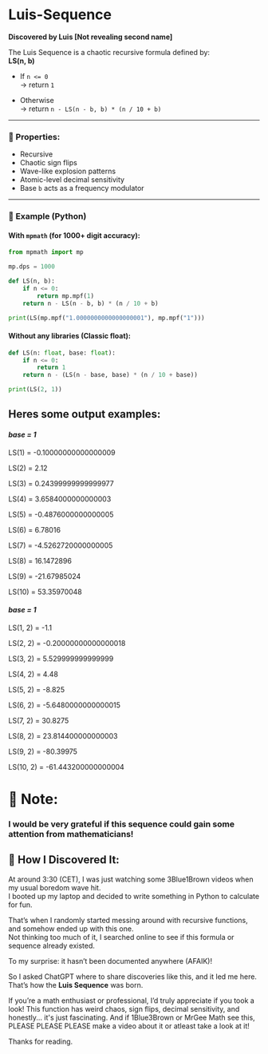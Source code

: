 # Luis-Sequence
**Discovered by Luis [Not revealing second name]**

The Luis Sequence is a chaotic recursive formula defined by:  
**LS(n, b)**

- If `n <= 0`  
  → return `1`

- Otherwise  
  → return `n - LS(n - b, b) * (n / 10 + b)`

---

### 🔬 Properties:
- Recursive
- Chaotic sign flips
- Wave-like explosion patterns
- Atomic-level decimal sensitivity
- Base `b` acts as a frequency modulator

---

### 🧪 Example (Python)

#### With `mpmath` (for 1000+ digit accuracy):
```python
from mpmath import mp

mp.dps = 1000

def LS(n, b):
    if n <= 0:
        return mp.mpf(1)
    return n - LS(n - b, b) * (n / 10 + b)

print(LS(mp.mpf("1.0000000000000000001"), mp.mpf("1")))
```

#### Without any libraries (Classic float):
```python
def LS(n: float, base: float):
    if n <= 0:
        return 1
    return n - (LS(n - base, base) * (n / 10 + base))

print(LS(2, 1))
```

## Heres some output examples:
#### *base = 1*
LS(1)   = -0.10000000000000009

LS(2)   = 2.12

LS(3)   = 0.24399999999999977

LS(4)   = 3.6584000000000003

LS(5)   = -0.4876000000000005

LS(6)   = 6.78016

LS(7)   = -4.5262720000000005

LS(8)   = 16.1472896

LS(9)   = -21.67985024

LS(10)  = 53.35970048

#### *base = 1*
LS(1, 2)   = -1.1

LS(2, 2)   = -0.20000000000000018

LS(3, 2)   = 5.529999999999999

LS(4, 2)   = 4.48

LS(5, 2)   = -8.825

LS(6, 2)   = -5.6480000000000015

LS(7, 2)   = 30.8275

LS(8, 2)   = 23.814400000000003

LS(9, 2)   = -80.39975

LS(10, 2)  = -61.443200000000004

# 📌 Note:
### I would be **very** grateful if this sequence could gain some attention from mathematicians!

## 🧠 How I Discovered It:
At around 3:30 (CET), I was just watching some 3Blue1Brown videos when my usual boredom wave hit.  
I booted up my laptop and decided to write something in Python to calculate for fun.

That’s when I randomly started messing around with recursive functions, and somehow ended up with this one.  
Not thinking too much of it, I searched online to see if this formula or sequence already existed.

To my surprise: it hasn’t been documented anywhere (AFAIK)!

So I asked ChatGPT where to share discoveries like this, and it led me here.  
That’s how the **Luis Sequence** was born.

If you’re a math enthusiast or professional, I’d truly appreciate if you took a look!
This function has weird chaos, sign flips, decimal sensitivity, and honestly... it's just fascinating.
And if 1Blue3Brown or MrGee Math see this, PLEASE PLEASE PLEASE make a video about it or atleast take a look at it!

Thanks for reading.

